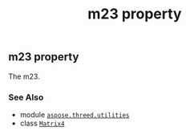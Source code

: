 ﻿---
title: m23 property
second_title: Aspose.3D for Python via .NET API References
description: 
type: docs
weight: 270
url: /python-net/aspose.threed.utilities/matrix4/m23/
is_root: false
---

## m23 property


The m23.

### See Also
* module [`aspose.threed.utilities`](../../)
* class [`Matrix4`](/3d/python-net/aspose.threed.utilities/matrix4)
